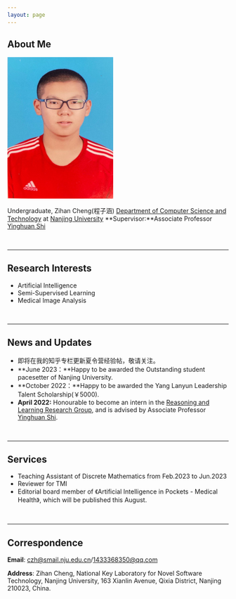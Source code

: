 ```yaml
---
layout: page
---
```


## About Me



<img src="index/我的照片 - 副本.png" class="floatpic" width="360" height="480" alt="我的照片 - 副本" style="zoom:67%;" />

Undergraduate, Zihan Cheng(程子涵)
[Department of Computer Science and Technology](https://cs.nju.edu.cn/main.htm) at [Nanjing University](https://www.nju.edu.cn/)
**Supervisor:**Associate Professor [Yinghuan Shi](https://cs.nju.edu.cn/_upload/tpl/01/53/339/template339/index.htm)

<br>

---

## Research Interests

- Artificial Intelligence
- Semi-Supervised Learning
- Medical Image Analysis

<br>

---

## News and Updates

- 即将在我的知乎专栏更新夏令营经验帖，敬请关注。
- **June 2023：**Happy to be awarded the Outstanding student pacesetter of Nanjing University.
- **October 2022：**Happy to be awarded the Yang Lanyun Leadership Talent Scholarship(￥5000).
- **April 2022:** Honourable to become an intern in the [Reasoning and Learning Research Group](https://cs.nju.edu.cn/rl/index.htm), and is advised by Associate Professor [Yinghuan Shi](https://cs.nju.edu.cn/_upload/tpl/01/53/339/template339/index.htm).

<br>

---

## Services

- Teaching Assistant of Discrete Mathematics from Feb.2023 to Jun.2023
- Reviewer for TMI
- Editorial board member of 《Artificial Intelligence in Pockets - Medical Health》, which will be published this August.

<br>

---

## Correspondence

**Email**: czh@smail.nju.edu.cn/1433368350@qq.com  

**Address**: Zihan Cheng, National Key Laboratory for Novel Software Technology, Nanjing University, 163 Xianlin Avenue, Qixia District, Nanjing 210023, China.

